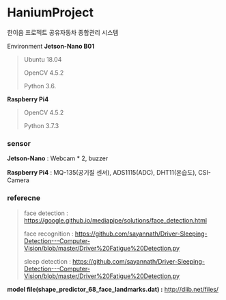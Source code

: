 # HaniumProject
한이음 프로젝트 공유자동차 종합관리 시스템

Environment
**Jetson-Nano B01**
 
> Ubuntu 18.04 
> 
> OpenCV 4.5.2
> 
> Python 3.6.

**Raspberry Pi4**
> OpenCV 4.5.2
> 
> Python 3.7.3

### sensor
**Jetson-Nano** : Webcam * 2, buzzer

**Raspberry Pi4** : MQ-135(공기질 센서), ADS1115(ADC), DHT11(온습도), CSI-Camera

### referecne
> face detection : https://google.github.io/mediapipe/solutions/face_detection.html
>
> face recognition : https://github.com/sayannath/Driver-Sleeping-Detection---Computer-Vision/blob/master/Driver%20Fatigue%20Detection.py
>
> sleep detection : https://github.com/sayannath/Driver-Sleeping-Detection---Computer-Vision/blob/master/Driver%20Fatigue%20Detection.py

**model file(shape_predictor_68_face_landmarks.dat) :** http://dlib.net/files/ 
